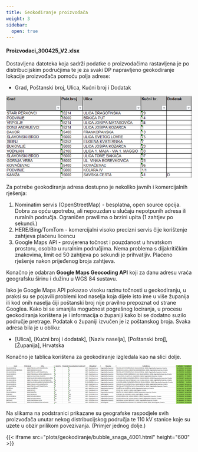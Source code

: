 ```yaml
---
title: Geokodiranje proizvođača 
weight: 3
sidebar:
  open: true
---
```


#### Proizvodaci_300425_V2.xlsx

Dostavljena datoteka koja sadrži podatke o proizvodačima rastavljena je po
distribucijskim područjima te je za svaki DP napravljeno geokodiranje lokacije
proizvođača pomoću polja adrese:
- Grad, Poštanski broj, Ulica, Kućni broj i Dodatak

![Primjer adresa iz početne excel datoteke](primjer-adresa-excel.png)

Za potrebe geokodiranja adresa dostupno je nekoliko javnih i komercijalnih rješenja:

1. Nominatim servis (OpenStreetMap) - besplatna, open source opcija. Dobra za opću
upotrebu, ali nepouzdan u slučaju nepotpunih adresa ili ruralnih područja. Ograničen 
pravilima o brzini upita (1 zahtjev po sekundi.)
2. HERE/Bing/TomTom - komercijalni visoko precizni servis čije korištenje
zahtjeva plaćenu licencu
3. Google Maps API - provjerena točnost i pouzdanost u hrvatskom prostoru, osobito
u ruralnim područjima. Nema problema s dijakritičkim znakovima, limit od 50 zahtjeva po 
sekundi je prihvatljiv. Plaćeno rješenje nakon prijeđenog broja zahtjeva.

Konačno je odabran **Google Maps Geocoding API** koji za danu adresu vraća geografsku
širinu i dužinu u WGS 84 sustavu. 

Iako je Google Maps API pokazao visoku razinu točnosti u geokodiranju, u praksi su 
se pojavili problemi kod naselja koja dijele isto ime u više županija ili kod onih naselja
čiji poštanski broj nije pravilno prepoznat od strane Googlea. 
Kako bi se smanjila mogućnost pogrešnog lociranja, u procesu geokodiranja korištena je i informacija o 
županiji kako bi se dodatno suzilo područje pretrage. Podatak o županiji izvučen je iz poštanskog broja.
Svaka adresa bila je u obliku:
- [Ulica], [Kućni broj i dodatak], [Naziv naselja], [Poštanski broj], [Županija], Hrvatska

Konačno je tablica korištena za geokodiranje izgledala kao na slici dolje.

![Primjer adresa iz nadpgrađene excel datoteke](nadogradena-adresa-excel.png)

Na slikama na podstranici prikazane su geografske raspodjele svih proizvođača unutar nekog
distribucijskog područja te 110 kV stanice koje su uzete u obzir prilikom povezivanja. (Primjer jednog dolje.)

{{< iframe src="plots/geokodiranje/bubble_snaga_4001.html" height="600" >}}
